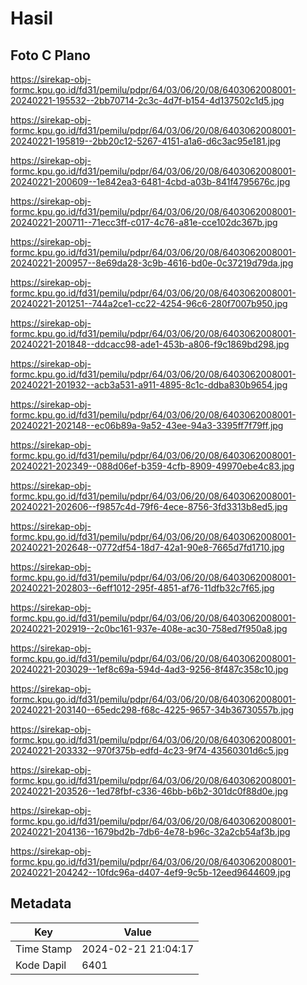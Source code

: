 # Hasil

## Foto C Plano

https://sirekap-obj-formc.kpu.go.id/fd31/pemilu/pdpr/64/03/06/20/08/6403062008001-20240221-195532--2bb70714-2c3c-4d7f-b154-4d137502c1d5.jpg

https://sirekap-obj-formc.kpu.go.id/fd31/pemilu/pdpr/64/03/06/20/08/6403062008001-20240221-195819--2bb20c12-5267-4151-a1a6-d6c3ac95e181.jpg

https://sirekap-obj-formc.kpu.go.id/fd31/pemilu/pdpr/64/03/06/20/08/6403062008001-20240221-200609--1e842ea3-6481-4cbd-a03b-841f4795676c.jpg

https://sirekap-obj-formc.kpu.go.id/fd31/pemilu/pdpr/64/03/06/20/08/6403062008001-20240221-200711--71ecc3ff-c017-4c76-a81e-cce102dc367b.jpg

https://sirekap-obj-formc.kpu.go.id/fd31/pemilu/pdpr/64/03/06/20/08/6403062008001-20240221-200957--8e69da28-3c9b-4616-bd0e-0c37219d79da.jpg

https://sirekap-obj-formc.kpu.go.id/fd31/pemilu/pdpr/64/03/06/20/08/6403062008001-20240221-201251--744a2ce1-cc22-4254-96c6-280f7007b950.jpg

https://sirekap-obj-formc.kpu.go.id/fd31/pemilu/pdpr/64/03/06/20/08/6403062008001-20240221-201848--ddcacc98-ade1-453b-a806-f9c1869bd298.jpg

https://sirekap-obj-formc.kpu.go.id/fd31/pemilu/pdpr/64/03/06/20/08/6403062008001-20240221-201932--acb3a531-a911-4895-8c1c-ddba830b9654.jpg

https://sirekap-obj-formc.kpu.go.id/fd31/pemilu/pdpr/64/03/06/20/08/6403062008001-20240221-202148--ec06b89a-9a52-43ee-94a3-3395ff7f79ff.jpg

https://sirekap-obj-formc.kpu.go.id/fd31/pemilu/pdpr/64/03/06/20/08/6403062008001-20240221-202349--088d06ef-b359-4cfb-8909-49970ebe4c83.jpg

https://sirekap-obj-formc.kpu.go.id/fd31/pemilu/pdpr/64/03/06/20/08/6403062008001-20240221-202606--f9857c4d-79f6-4ece-8756-3fd3313b8ed5.jpg

https://sirekap-obj-formc.kpu.go.id/fd31/pemilu/pdpr/64/03/06/20/08/6403062008001-20240221-202648--0772df54-18d7-42a1-90e8-7665d7fd1710.jpg

https://sirekap-obj-formc.kpu.go.id/fd31/pemilu/pdpr/64/03/06/20/08/6403062008001-20240221-202803--6eff1012-295f-4851-af76-11dfb32c7f65.jpg

https://sirekap-obj-formc.kpu.go.id/fd31/pemilu/pdpr/64/03/06/20/08/6403062008001-20240221-202919--2c0bc161-937e-408e-ac30-758ed7f950a8.jpg

https://sirekap-obj-formc.kpu.go.id/fd31/pemilu/pdpr/64/03/06/20/08/6403062008001-20240221-203029--1ef8c69a-594d-4ad3-9256-8f487c358c10.jpg

https://sirekap-obj-formc.kpu.go.id/fd31/pemilu/pdpr/64/03/06/20/08/6403062008001-20240221-203140--65edc298-f68c-4225-9657-34b36730557b.jpg

https://sirekap-obj-formc.kpu.go.id/fd31/pemilu/pdpr/64/03/06/20/08/6403062008001-20240221-203332--970f375b-edfd-4c23-9f74-43560301d6c5.jpg

https://sirekap-obj-formc.kpu.go.id/fd31/pemilu/pdpr/64/03/06/20/08/6403062008001-20240221-203526--1ed78fbf-c336-46bb-b6b2-301dc0f88d0e.jpg

https://sirekap-obj-formc.kpu.go.id/fd31/pemilu/pdpr/64/03/06/20/08/6403062008001-20240221-204136--1679bd2b-7db6-4e78-b96c-32a2cb54af3b.jpg

https://sirekap-obj-formc.kpu.go.id/fd31/pemilu/pdpr/64/03/06/20/08/6403062008001-20240221-204242--10fdc96a-d407-4ef9-9c5b-12eed9644609.jpg


## Metadata

| Key        | Value               |
| ---------- | ------------------- |
| Time Stamp | 2024-02-21 21:04:17 |
| Kode Dapil | 6401                |



